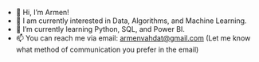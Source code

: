 - 👋 Hi, I’m Armen!
- 👀 I am currently interested in Data, Algorithms, and Machine Learning.
- 🌱 I’m currently learning Python, SQL, and Power BI.
- 📫 You can reach me via email: armenvahdat@gmail.com (Let me know what method of communication you prefer in the email)
